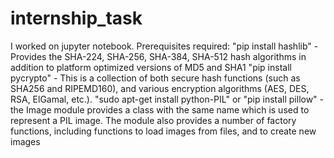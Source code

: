 # internship_task
I worked on jupyter notebook.
Prerequisites required:
"pip install hashlib" - Provides the SHA-224, SHA-256, SHA-384, SHA-512 hash algorithms in addition to platform optimized versions of MD5 and SHA1
"pip install pycrypto" - This is a collection of both secure hash functions (such as SHA256 and RIPEMD160), and various encryption algorithms (AES, DES, RSA, ElGamal, etc.).
"sudo apt-get install python-PIL" or "pip install pillow" - the Image module provides a class with the same name which is used to represent a PIL image. The module also provides a number of factory functions, including functions to load images from files, and to create new images
